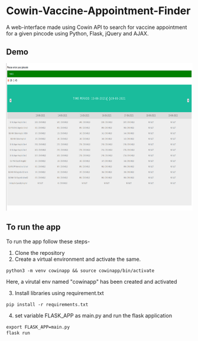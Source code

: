 # Cowin-Vaccine-Appointment-Finder
A web-interface made using Cowin API to search for vaccine appointment for a given pincode using Python, Flask, jQuery and AJAX.

## Demo
<img src="images/app_screenshot.png" width = "1000" height = "400">

## To run the app
To run the app follow these steps-
1) Clone the repository
2) Create a virtual environment and activate the same. 
  ```
  python3 -m venv cowinapp && source cowinapp/bin/activate
  ```
  Here, a virutal env named "cowinapp" has been created and activated
  
3) Install libraries using requirement.txt
  ```
  pip install -r requirements.txt
  ```
4) set variable FLASK_APP as main.py and run the flask application
  ```
  export FLASK_APP=main.py
  flask run
  ```

